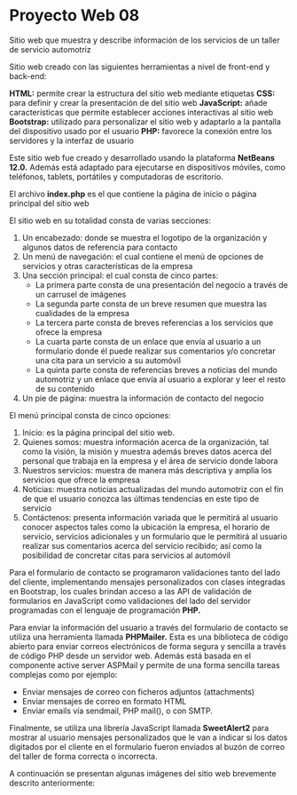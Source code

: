 # Proyecto Web 08
Sitio web que muestra y describe información de los servicios de un taller de servicio automotriz

Sitio web creado con las siguientes herramientas a nivel de front-end y back-end:

**HTML:**	permite crear la estructura del sitio web mediante etiquetas
**CSS:**	para definir y crear la presentación de del sitio web
**JavaScript:**	añade características que permite establecer acciones interactivas al sitio web
**Bootstrap:** utilizado para personalizar el sitio web y adaptarlo a la pantalla del dispositivo usado por el usuario
**PHP:** favorece la conexión entre los servidores y la interfaz de usuario

Este sitio web fue creado y desarrollado usando la plataforma **NetBeans 12.0.** Además está adaptado para ejecutarse en dispositivos móviles, como teléfonos, tablets, portátiles y computadoras de escritorio.

El archivo **index.php** es el que contiene la página de inicio o página principal del sitio web

El sitio web en su totalidad consta de varias secciones: 
1.	Un encabezado: donde se muestra el logotipo de la organización y algunos datos de referencia para contacto
2.	Un menú de navegación: el cual contiene el menú de opciones de servicios y otras características de la empresa
3.	Una sección principal: el cual consta de cinco partes:
    - La primera parte consta de una presentación del negocio a través de un carrusel de imágenes
    - La segunda parte consta de un breve resumen que muestra las cualidades de la empresa
    - La tercera parte consta de breves referencias a los servicios que ofrece la empresa
    - La cuarta parte consta de un enlace que envía al usuario a un formulario donde él puede realizar sus comentarios y/o concretar una cita para un servicio a su automóvil
    - La quinta parte consta de referencias breves a noticias del mundo automotriz y un enlace que envía al usuario a explorar y leer el resto de su contenido
4.	Un pie de página: muestra la información de contacto del negocio

El menú principal consta de cinco opciones:

1.	Inicio: es la página principal del sitio web.
2.	Quienes somos: muestra información acerca de la organización, tal como la visión, la misión y muestra además breves datos acerca del personal que trabaja en la empresa y el área de servicio donde labora
3.	Nuestros servicios: muestra de manera más descriptiva y amplia los servicios que ofrece la empresa
4.	Noticias: muestra noticias actualizadas del mundo automotriz con el fin de que el usuario conozca las últimas tendencias en este tipo de servicio
5.	Contáctenos: presenta información variada que le permitirá al usuario conocer aspectos tales como la ubicación la empresa, el horario de servicio, servicios adicionales y un formulario que le permitirá al usuario realizar sus comentarios acerca del servicio recibido; así como la posibilidad de concretar citas para servicios al automóvil

Para el formulario de contacto se programaron validaciones tanto del lado del cliente, implementando mensajes personalizados con clases integradas en Bootstrap, los cuales brindan acceso a las API de validación de formularios en JavaScript como validaciones del lado del servidor programadas con el lenguaje de programación **PHP.**

Para enviar la información del usuario a través del formulario de contacto se utiliza una herramienta  llamada **PHPMailer.** Esta es una biblioteca de código abierto para enviar correos electrónicos de forma segura y sencilla a través de código PHP desde un servidor web. Además está basada en el componente active server ASPMail y permite de una forma sencilla tareas complejas como por ejemplo:
- Enviar mensajes de correo con ficheros adjuntos (attachments) 
- Enviar mensajes de correo en formato HTML 
- Enviar emails vía sendmail, PHP mail(), o con SMTP.

Finalmente, se utiliza una librería JavaScript llamada **SweetAlert2** para mostrar al usuario mensajes personalizados que le van a indicar si los datos digitados por el cliente en el formulario fueron enviados al buzón de correo del taller de forma  correcta o incorrecta.

A continuación se presentan algunas imágenes del sitio web brevemente descrito anteriormente:

